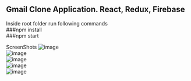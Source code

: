 Gmail Clone Application.
React, Redux, Firebase
--------------------------------
Inside root folder run following commands  
###npm install  
###npm start  

ScreenShots
![image](https://user-images.githubusercontent.com/32177766/109287716-00fb4880-7835-11eb-9a2b-f94bc26497af.png)  
![image](https://user-images.githubusercontent.com/32177766/109287748-0eb0ce00-7835-11eb-89a3-6fdfb6aaf6f2.png)  
![image](https://user-images.githubusercontent.com/32177766/109287524-b8dc2600-7834-11eb-8ad7-ba09515dbbb0.png)  
![image](https://user-images.githubusercontent.com/32177766/109287917-4455b700-7835-11eb-814d-e8a191a60052.png)  
![image](https://user-images.githubusercontent.com/32177766/109287888-3a33b880-7835-11eb-9ab1-ca18f76224e6.png)  
